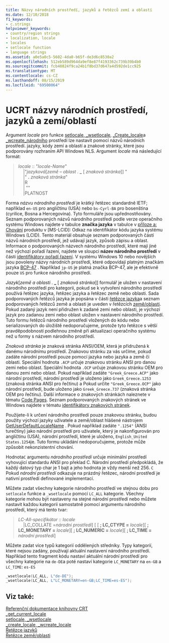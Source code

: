 ```yaml
---
title: Názvy národních prostředí, jazyků a řetězců zemí a oblastí
ms.date: 12/10/2018
f1_keywords:
- c.strings
helpviewer_keywords:
- country/region strings
- localization, locale
- locales
- setlocale function
- language strings
ms.assetid: a0e5a0c5-5602-4da0-b65f-de3d6c8530a2
ms.openlocfilehash: 512eb589d964da9ef8e87f4193362c739b39b4b0
ms.sourcegitcommit: fcb48824f9ca24b1f8bd37d647a4d592de1cc925
ms.translationtype: MT
ms.contentlocale: cs-CZ
ms.lasthandoff: 08/15/2019
ms.locfileid: "69500064"
---
```

# <a name="ucrt-locale-names-languages-and-countryregion-strings"></a>UCRT názvy národních prostředí, jazyků a zemí/oblastí

Argument *locale* pro funkce [setlocale, \_wsetlocale](../c-runtime-library/reference/setlocale-wsetlocale.md), [ \_Create\_locale](../c-runtime-library/reference/create-locale-wcreate-locale.md)a [ \_wcreate\_národního](../c-runtime-library/reference/create-locale-wcreate-locale.md) prostředí lze nastavit pomocí názvů národních prostředí. jazyky, kódy zemí a oblastí a znakové stránky, které jsou podporovány rozhraním API Windows NLS. Argument *locale* má následující formát:

> *locale* :: "*locale-Name*"<br/>
&nbsp;&nbsp;&nbsp;&nbsp;\|"*jazyková*\[_země – oblast_ . **\_** \[ *znaková stránka*]] "<br/>
&nbsp;&nbsp;&nbsp;&nbsp;\|" __.__ *znaková stránka*"<br/>
&nbsp;&nbsp;&nbsp;&nbsp;\|R<br/>
&nbsp;&nbsp;&nbsp;&nbsp;\| ""<br/>
&nbsp;&nbsp;&nbsp;&nbsp;\|PLATNOST

Forma *názvu národního prostředí* je krátký řetězec standardně IETF; například `en-US` pro angličtinu (USA) nebo `bs-Cyrl-BA` pro bosenština (cyrilice, Bosna a Hercegovina). Tyto formuláře jsou upřednostňovány. Seznam podporovaných názvů národního prostředí podle verze operačního systému Windows najdete v tabulce **značka jazyka** v tabulce v [příloze a: Chování](https://msdn.microsoft.com/library/cc233982.aspx) produktu v [MS-LCID]: Odkaz na identifikátor kódu jazyka systému Windows (LCID). Tento materiál obsahuje seznam podporovaných částí názvů národních prostředí, jež udávají jazyk, způsob zápisu a oblast. Informace o podporovaných názvech národního prostředí, které mají jiné než výchozí pořadí řazení, najdete ve sloupci **název národního prostředí** v části [identifikátory pořadí řazení](/windows/win32/Intl/sort-order-identifiers). V systému Windows 10 nebo novějších jsou povoleny názvy národních prostředí, které odpovídají platným značkám jazyka [BCP-47](https://tools.ietf.org/html/bcp47) . Například `jp-US` je platná značka BCP-47, ale je efektivně pouze `US` pro funkce národního prostředí.

*Jazyk*\[_země a oblasti_ . **\_** \[ *znaková stránka*]] formulář je uložen v nastavení národního prostředí pro kategorii, pokud se k vytvoření národního prostředí používá řetězec jazyka, řetězec jazyka a řetězec země nebo oblasti. Sada podporovaných řetězců jazyka je popsána v části [řetězce jazyka](../c-runtime-library/language-strings.md)a seznam podporovaných řetězců země a oblasti je uveden v řetězcích [země/oblasti](../c-runtime-library/country-region-strings.md). Pokud zadaný jazyk není přidružen k zadané zemi nebo oblasti, je výchozí jazyk pro zadanou zemi nebo oblast uložen v nastavení národního prostředí. Tuto formu řetězců národního prostředí vložených do kódu nebo serializovaných do úložiště nedoporučujeme, protože tyto řetězce s větší pravděpodobností podlehnou změně při aktualizaci operačního systému než u formy s názvem národního prostředí.

*Znaková stránka* je znaková stránka ANSI/OEM, která je přidružená k danému národnímu prostředí. Znakovou stránku za vás určíme, pokud zadáte národní prostředí pouze pomocí jazyka nebo jazyka a země či oblasti. Speciální hodnota `.ACP` určuje znakovou stránku ANSI pro danou zemi nebo oblast. Speciální hodnota `.OCP` určuje znakovou stránku OEM pro danou zemi nebo oblast. Pokud například zadáte `"Greek_Greece.ACP"` jako národní prostředí, národní prostředí je uloženo jako `Greek_Greece.1253` (znaková stránka ANSI pro řečtinu) a Pokud určíte `"Greek_Greece.OCP"` jako národní prostředí, bude uloženo jako `Greek_Greece.737` (znaková stránka OEM pro řečtinu). Další informace o znakových stránkách naleznete v tématu [Code Pages](../c-runtime-library/code-pages.md). Seznam podporovaných znakových stránek ve Windows najdete v tématu [identifikátory znakových stránek](/windows/win32/Intl/code-page-identifiers).

Použijete-li k určení národního prostředí pouze znakovou stránku, budou použity výchozí jazyky uživatele a země/oblast hlášené nástrojem [GetUserDefaultLocaleName](/windows/win32/api/winnls/nf-winnls-getuserdefaultlocalename) . Pokud například zadáte `".1254"` (ANSI turečtiny) jako národní prostředí pro uživatele, který je nakonfigurován pro angličtinu (USA), národní prostředí, které je uloženo, `English_United States.1254`je. Tuto formu ukládání nedoporučujeme, protože může způsobit nekonzistentní chování.

Hodnota`C` argumentu *národního prostředí* určuje minimální prostředí vyhovující standardu ANSI pro překlad C. Národní prostředí předpokládá, že každý datový typ char je 1 bajt a jeho hodnota je vždy menší než 256. `C` Pokud *národní prostředí* odkazuje na prázdný řetězec, národní prostředí je nativní prostředí definované implementací.

Můžete zadat všechny kategorie národního prostředí ve stejnou dobu pro `setlocale` funkce a `_wsetlocale` pomocí `LC_ALL` kategorie. Všechny kategorie mohou být nastaveny na stejné národní prostředí nebo můžete nastavit každou kategorii samostatně pomocí argumentu národního prostředí, který má tento tvar:

> *LC-All-specifikátor* :: *locale*<br/>
&nbsp;&nbsp;&nbsp;&nbsp;\|LC_COLLATE =_národní prostředí_] \[ \[ **; LC_CTYPE =** _locale_]\[ **; LC_MONETARY =** _locale_]\[ **; LC_NUMERIC =** _locale_]\[ **; LC_TIME =** _národní prostředí_]

Můžete zadat více typů kategorií oddělených středníky. Typy kategorií, které nejsou zadány, používají aktuální nastavení národního prostředí. Například tento fragment kódu nastaví aktuální národní prostředí pro všechny kategorie na `de-DE`a poté nastaví kategorie `LC_MONETARY` na `en-GB` a `LC_TIME`: `es-ES`

```C
_wsetlocale(LC_ALL, L"de-DE");
_wsetlocale(LC_ALL, L"LC_MONETARY=en-GB;LC_TIME=es-ES");
```

## <a name="see-also"></a>Viz také:

[Referenční dokumentace knihovny CRT](../c-runtime-library/c-run-time-library-reference.md)<br/>
[_get_current_locale](../c-runtime-library/reference/get-current-locale.md)<br/>
[setlocale, _wsetlocale](../c-runtime-library/reference/setlocale-wsetlocale.md)<br/>
[_create_locale, _wcreate_locale](../c-runtime-library/reference/create-locale-wcreate-locale.md)<br/>
[Řetězce jazyků](../c-runtime-library/language-strings.md)<br/>
[Řetězce země/oblasti](../c-runtime-library/country-region-strings.md)
